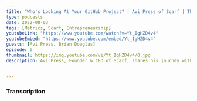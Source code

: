 ```yaml
---
title: "Who's Looking At Your GitHub Project? | Avi Press of Scarf | The Secret Sauce Podcast"
type: podcasts
date: 2022-08-03
tags: [Metrics, Scarf, Entrepreneurship]
youtubeLink: "https://www.youtube.com/watch?v=Yt_IgHZD4v4"
youtubeEmbed: "https://www.youtube.com/embed/Yt_IgHZD4v4"
guests: [Avi Press, Brian Douglas]
episode: 6
thumbnail: https://img.youtube.com/vi/Yt_IgHZD4v4/0.jpg
description: Avi Press, Founder & CEO of Scarf, shares his journey with open-source and how it landed him in his position today.  Scarf is a venture backed company empowering open-source developers by building systems and tools to help the overall collaboration in it. Tune in to The Secret Sauce and enjoy!


---
```


###  Transcription  ###
